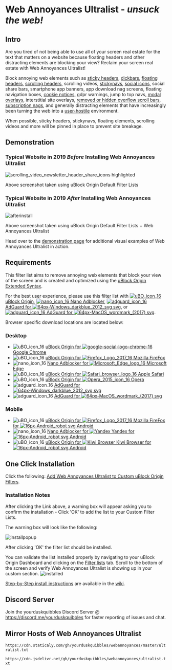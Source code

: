 # Web Annoyances Ultralist - *unsuck the web!*
## Intro
Are you tired of not being able to use all of your screen real estate for the text that matters on a website 
because floating headers and other distracting elements are blocking your view?
Reclaim your screen real estate with Web Annoyances Ultralist! 

Block annoying web elements such as [sticky headers](https://alisdair.mcdiarmid.org/kill-sticky-headers/), [dickbars](https://daringfireball.net/2017/06/medium_dickbars), [floating headers](https://user-images.githubusercontent.com/22258847/51347203-7482d700-1a6d-11e9-96f8-0548173c7b79.png), [scrolling headers](https://user-images.githubusercontent.com/22258847/51347203-7482d700-1a6d-11e9-96f8-0548173c7b79.png), scrolling videos, [stickynavs](https://user-images.githubusercontent.com/22258847/51347203-7482d700-1a6d-11e9-96f8-0548173c7b79.png), [social icons](https://user-images.githubusercontent.com/22258847/51347990-89606a00-1a6f-11e9-91f9-12cf11de1feb.png), social share bars, smartphone app banners, app download nag screens, floating navigation boxes, [cookie notices](https://user-images.githubusercontent.com/22258847/51349381-338dc100-1a73-11e9-9f76-1fbd4ee74561.png), gdpr warnings, jump to top navs, [modal overlays](https://user-images.githubusercontent.com/22258847/51345822-fc66e200-1a69-11e9-9ee0-248696b8f07f.png), interstitial site overlays, [removed or hidden overflow scroll bars](https://user-images.githubusercontent.com/22258847/51346400-8fece280-1a6b-11e9-8d5b-9cc0c2713dea.png), [subscription nags](https://user-images.githubusercontent.com/22258847/51347205-76e53100-1a6d-11e9-93a3-b6e5afbe3540.png), and generally distracting elements that have increasingly been turning the web into a [user-hostile](https://www.urbandictionary.com/define.php?term=user-hostile) environment. 

When possible, sticky headers, stickynavs, floating elements, scrolling videos and more will be pinned in place to prevent site breakage.

## Demonstration
### Typical Website in 2019 *Before* Installing Web Annoyances Ultralist

![scrolling_video_newsletter_header_share_icons highlighted](https://user-images.githubusercontent.com/22258847/51348578-16f08980-1a71-11e9-80b8-0f2ad5379bcd.png)


Above screenshot taken using uBlock Origin Default Filter Lists
### Typical Website in 2019 *After* Installing Web Annoyances Ultralist

![afterinstall](https://user-images.githubusercontent.com/22258847/51348138-e8be7a00-1a6f-11e9-9b0c-5fac61a83f8f.png)


Above screenshot taken using uBlock Origin Default Filter Lists + Web Annoyances Ultralist

Head over to the [demonstration page](https://github.com/yourduskquibbles/webannoyances/wiki/Demonstration-of-Web-Annoyances-Ultralist) for additional visual examples of Web Annoyances Ultralist in action.

## Requirements
This filter list aims to remove annoying web elements that block your view of the screen and is created and optimized using the [uBlock Origin Extended Syntax](https://github.com/gorhill/uBlock/wiki/Static-filter-syntax).

For the best user experience, please use this filter list with [![uBO_icon_16](https://user-images.githubusercontent.com/22258847/58104215-675c2d00-7bb2-11e9-9ef7-53bd5d32139c.png) uBlock Origin](https://github.com/gorhill/uBlock), 
[![nano_icon_16](https://user-images.githubusercontent.com/22258847/58104236-7347ef00-7bb2-11e9-86c3-7f1646118e7e.png) Nano Adblocker](https://github.com/NanoAdblocker/NanoCore), 
[![adguard_icon_16](https://user-images.githubusercontent.com/22258847/58104254-7d69ed80-7bb2-11e9-989b-a0a73db4d808.png) AdGuard for ![64px-Windows_darkblue_2012_svg svg](https://user-images.githubusercontent.com/22258847/58109066-ea818100-7bba-11e9-9808-fde2015ebe10.png)](https://adguard.com/en/adguard-windows/overview.html), or [![adguard_icon_16](https://user-images.githubusercontent.com/22258847/58104254-7d69ed80-7bb2-11e9-989b-a0a73db4d808.png) AdGuard for ![64px-MacOS_wordmark_(2017) svg](https://user-images.githubusercontent.com/22258847/58109057-e6edfa00-7bba-11e9-886b-f162bcffc7df.png)](https://adguard.com/en/adguard-mac/overview.html).

Browser specific download locations are located below:
### Desktop
- ![uBO_icon_16](https://user-images.githubusercontent.com/22258847/58104215-675c2d00-7bb2-11e9-9ef7-53bd5d32139c.png) [uBlock Origin for ![google-social-logo-chrome-16](https://user-images.githubusercontent.com/22258847/58106483-354cca00-7bb6-11e9-9e23-d0e727180c2a.png) Google Chrome](https://chrome.google.com/webstore/detail/ublock-origin/cjpalhdlnbpafiamejdnhcphjbkeiagm)
- ![uBO_icon_16](https://user-images.githubusercontent.com/22258847/58104215-675c2d00-7bb2-11e9-9ef7-53bd5d32139c.png) [uBlock Origin for ![Firefox_Logo_2017_16](https://user-images.githubusercontent.com/22258847/58106480-34b43380-7bb6-11e9-8156-d103da14289b.png) Mozilla FireFox](https://addons.mozilla.org/en-US/firefox/addon/ublock-origin/)
- ![nano_icon_16](https://user-images.githubusercontent.com/22258847/58104236-7347ef00-7bb2-11e9-86c3-7f1646118e7e.png) [Nano Adblocker for 
![Microsoft_Edge_logo_16](https://user-images.githubusercontent.com/22258847/58106487-354cca00-7bb6-11e9-9c84-c6c201ff5605.png) Microsoft Edge](https://www.microsoft.com/en-us/p/nano-adblocker/9nsxdx2tdb3v/)
- ![uBO_icon_16](https://user-images.githubusercontent.com/22258847/58104215-675c2d00-7bb2-11e9-9ef7-53bd5d32139c.png) [uBlock Origin for 
![Safari_browser_logo_16](https://user-images.githubusercontent.com/22258847/58106493-35e56080-7bb6-11e9-8d9d-4feebb27a241.png) Apple Safari](https://github.com/el1t/uBlock-Safari#installation)
- ![uBO_icon_16](https://user-images.githubusercontent.com/22258847/58104215-675c2d00-7bb2-11e9-9ef7-53bd5d32139c.png) [uBlock Origin for ![Opera_2015_icon_16](https://user-images.githubusercontent.com/22258847/58106490-354cca00-7bb6-11e9-9826-e339bbd708b3.png) Opera](https://addons.opera.com/extensions/details/ublock/)
- ![adguard_icon_16](https://user-images.githubusercontent.com/22258847/58104254-7d69ed80-7bb2-11e9-989b-a0a73db4d808.png) [AdGuard for ![64px-Windows_darkblue_2012_svg svg](https://user-images.githubusercontent.com/22258847/58109066-ea818100-7bba-11e9-9808-fde2015ebe10.png)](https://adguard.com/en/adguard-windows/overview.html)
- ![adguard_icon_16](https://user-images.githubusercontent.com/22258847/58104254-7d69ed80-7bb2-11e9-989b-a0a73db4d808.png) [AdGuard for ![64px-MacOS_wordmark_(2017) svg](https://user-images.githubusercontent.com/22258847/58109057-e6edfa00-7bba-11e9-886b-f162bcffc7df.png)](https://adguard.com/en/adguard-mac/overview.html)

### Mobile
- ![uBO_icon_16](https://user-images.githubusercontent.com/22258847/58104215-675c2d00-7bb2-11e9-9ef7-53bd5d32139c.png) [uBlock Origin for ![Firefox_Logo_2017_16](https://user-images.githubusercontent.com/22258847/58106480-34b43380-7bb6-11e9-8156-d103da14289b.png) Mozilla FireFox for 
![16px-Android_robot svg](https://user-images.githubusercontent.com/22258847/58109333-74314e80-7bbb-11e9-98ea-b25525b42e9d.png) Android](https://addons.mozilla.org/EN-US/android/addon/ublock-origin/)
- ![nano_icon_16](https://user-images.githubusercontent.com/22258847/58104236-7347ef00-7bb2-11e9-86c3-7f1646118e7e.png) [Nano Adblocker for ![Yandex](https://user-images.githubusercontent.com/5884000/58223100-aad0ab80-7d18-11e9-8f9e-6579c2cc0024.png) Yandex for 
![16px-Android_robot svg](https://user-images.githubusercontent.com/22258847/58109333-74314e80-7bbb-11e9-98ea-b25525b42e9d.png) Android](https://chrome.google.com/webstore/detail/nano-adblocker/gabbbocakeomblphkmmnoamkioajlkfo)
- ![uBO_icon_16](https://user-images.githubusercontent.com/22258847/58104215-675c2d00-7bb2-11e9-9ef7-53bd5d32139c.png) [uBlock Origin for ![Kiwi Browser](https://user-images.githubusercontent.com/5884000/58223279-4eba5700-7d19-11e9-9f72-6bc905b1405f.png) Kiwi Browser for 
![16px-Android_robot svg](https://user-images.githubusercontent.com/22258847/58109333-74314e80-7bbb-11e9-98ea-b25525b42e9d.png) Android](https://chrome.google.com/webstore/detail/ublock-origin/cjpalhdlnbpafiamejdnhcphjbkeiagm)

## One Click Installation

Click the following: [Add Web Annoyances Ultralist to Custom uBlock Origin Filters](https://subscribe.adblockplus.org/?location=https://raw.githubusercontent.com/yourduskquibbles/webannoyances/master/ultralist.txt&title=Web%20Annoyances%20Ultralist).

### Installation Notes 

After clicking the Link above, a warning box will appear asking you to confirm the installation - Click 'OK' to add the list to your Custom Filter Lists. 

The warning box will look like the following:

![installpopup](https://user-images.githubusercontent.com/22258847/40389620-73bc68ae-5e02-11e8-94ac-30bf769bdf70.PNG)

After clicking 'OK' the filter list should be installed. 

You can validate the list installed properly by navigating to your uBlock Origin Dashboard and clicking on the [Filter lists](https://user-images.githubusercontent.com/22258847/39937403-1da7b8b8-553f-11e8-865a-73a3f2fa4bb8.PNG) tab. Scroll to the bottom of the screen and verify Web Annoyances Ultralist is showing up in your custom section. 
![installed](https://user-images.githubusercontent.com/22258847/40389548-42ecaf5e-5e02-11e8-8d16-1d7e08c805b6.PNG)

[Step-by-Step install instructions](https://github.com/yourduskquibbles/webannoyances/wiki/Installation-Instructions#install-method-2---step-by-step-installation) are available in the [wiki](https://github.com/yourduskquibbles/webannoyances/wiki).

## Discord Server

Join the yourduskquibbles Discord Server @ https://discord.me/yourduskquibbles for faster reporting of issues and chat. 

## Mirror Hosts of Web Annoyances Ultralist

`https://cdn.staticaly.com/gh/yourduskquibbles/webannoyances/master/ultralist.txt`

`https://cdn.jsdelivr.net/gh/yourduskquibbles/webannoyances/ultralist.txt`
